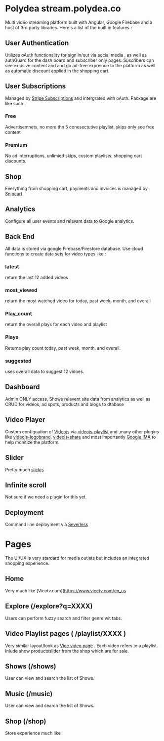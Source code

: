 # Polydea stream.polydea.co
Multi video streaming platform built with Angular, Google Firebase and a host of 3rd party libraries. Here's a list of the built in features :

## User Authentication
Utilizes oAuth functionality  for sign in/out via social media ,  as well as authGuard for the dash board and subscriber only pages. Suscribers can see exlusive content and and go ad-free expreince to the platform as well as automatic discount applied in the shopping cart. 

## User Subscriptions
Managed by [Stripe Subscriptions](https://github.com/stripe-samples/set-up-subscriptions) and intergrated with oAuth. Package are like such :

### Free
Advertisemnets, no more thn 5 conesectutive playlist, skips only see free content 

### Premium 
No ad interruptions, unlimied skips, custom playlists, shopping cart discounts.

## Shop
Everything from shopping cart, payments and invoices is managed by [Snipcart](https://github.com/snipcart) 

## Analytics
Configure all user events and relavant data to Google analytics.

## Back End
All data is stored via google Firebase/Firestore database. Use cloud functions to create data sets for video types like :
### latest
return the last 12 added  videos
### most_viewed
return the most watched video for today, past week, month, and overall
### Play_count
return  the overall plays for each video and playlist
### Plays
Returns play count today, past week, month, and overall.
### suggested
uses overall data to suggest 12 vidoes. 

## Dashboard
Admin ONLY access. Shows relavent site data from analytics as well as CRUD for videos, ad spots, products and  blogs to dtabase 

## Video Player
Custom configuation of [Videojs](https://github.com/videojs) via [videojs-playlist](https://github.com/brightcove/videojs-playlist) and ,many other plugins like [videojs-logobrand](https://github.com/Mewte/videojs-logobrand). [videojs-share](https://github.com/mkhazov/videojs-share) and most importantly [Google IMA](https://github.com/googleads/videojs-ima) to help monitize the platform.

## Slider
Pretty much [slickjs](https://github.com/kenwheeler/slick/) 

## Infinite scroll
Not sure if we need a plugin for this yet. 

## Deployment
Command line deployment via [Severless](https://github.com/serverless/serverless)

# Pages
The UI/UX is very stardard for media outlets but includes an integrated shopping experience.

## Home 
Very much like [Vicetv.com](https://www.vicetv.com/en_us

## Explore (/explore?q=XXXX)
Users can perform fuzzy search and filter genre wit tabs. 

## Video Playlist pages ( /playlist/XXXX )
Very similar layout/look as [Vice video page](https://www.vicetv.com/en_us/video/wednesday-march-4-2020/5e4c0a59d11b9971890a3de5) . Each video refers to a playlist. Inlude show productsslider from the shop which are for sale. 

## Shows (/shows)
User can view and search the list of Shows. 

## Music (/music)
User can view and search the list of Shows. 

## Shop (/shop)
Store experience much like 

